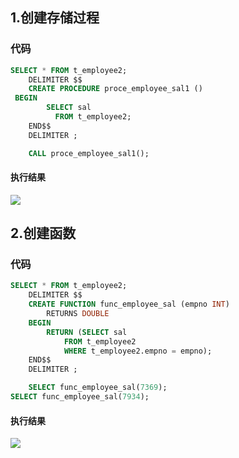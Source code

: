## 1.创建存储过程
### 代码
```sql
SELECT * FROM t_employee2;
    DELIMITER $$
    CREATE PROCEDURE proce_employee_sal1 ()       
 BEGIN
        SELECT sal
	      FROM t_employee2;
    END$$
    DELIMITER ;

    CALL proce_employee_sal1();
```
#### 执行结果
![](https://github.com/ty0816/work/blob/master/images/%E5%88%9B%E5%BB%BA%E5%AD%98%E5%82%A8%E8%BF%87%E7%A8%8B.png)

## 2.创建函数
### 代码
```sql
SELECT * FROM t_employee2;
    DELIMITER $$
    CREATE FUNCTION func_employee_sal (empno INT)  
        RETURNS DOUBLE
    BEGIN
        RETURN (SELECT sal 
            FROM t_employee2 
            WHERE t_employee2.empno = empno);
    END$$
    DELIMITER ;

    SELECT func_employee_sal(7369);             
SELECT func_employee_sal(7934);
```
#### 执行结果
![](https://github.com/ty0816/work/blob/master/images/%E8%BF%90%E8%A1%8C%E5%AD%98%E5%82%A8%E8%BF%87%E7%A8%8B.png)


